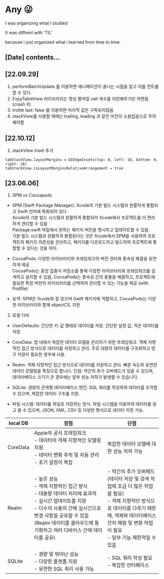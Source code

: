 # Any 😜
I was organizing what I studied

It was diffrent with 'TIL'

because i just organized what i learned from time to time.

## [Date] contents...

## [22.09.29] 

1. performBatchUpdate 를 이용하면 애니메이션이 끝나는 시점을 알고 이를 컨트롤 할 수 있다.
2. ExpyTableView 라이브러리는 항상 펼쳐질 cell 개수를 리턴해주기만 하면됨 (crash X)
3. trottle last: false 를 이용하면 마지막 값은 구독되지않음
4. stackView를 사용할 때에는 trailing, leading 과 같은 마진이 소용없음으로 주의해야함

## [22.10.12]
 
1. stackView Inset 추가 

```
tabStackView.layoutMargins = UIEdgeInsets(top: 0, left: 16, bottom: 0, right: 16)
tabStackView.isLayoutMarginsRelativeArrangement = true
```
## [23.06.06]

1. SPM vs Cocoapods

* SPM (Swift Package Manager): Xcode의 기본 빌드 시스템과 원활하게 통합되고 Swift 언어에 특화되어 있다. <br> Xcode의 기본 빌드 시스템과 원활하게 통합되어 Xcode에서 프로젝트를 더 편리하게 관리할 수 있음<br>Package.swift 파일에서 원하는 패키지 버전을 명시하고 업데이트할 수 있음.<br> 기본 빌드 시스템과 원활하게 통합된다는 것은 
Xcode에서 SPM을 사용하여 프로젝트의 패키지 의존성을 관리하고, 패키지를 다운로드하고 빌드하여 프로젝트에 통합할 수 있다는 것을 의미.

* CocoaPods: 다양한 라이브러리와 프레임워크의 버전 관리와 종속성 해결을 유연하게 제공 <br>CocoaPods는 중앙 집중식 저장소를 통해 다양한 라이브러리와 프레임워크를 검색하고 설치할 수 있음, CocoaPods는 종속성 간의 충돌을 해결하고, 프로젝트에 필요한 특정 버전의 라이브러리를 선택하여 관리할 수 있는 기능을 제공 (with Podfile)

- 요약: SPM은 Xcode와 잘 맞으며 Swift 패키지에 적합하고, CocoaPods는 다양한 라이브러리와 함께 objectC도 지원

2. 로컬 디비

* UserDefaults: 간단한 키-값 형태로 데이터를 저장. 간단한 설정 값, 작은 데이터를 저장

* CoreData: 앱 내에서 복잡한 데이터 모델을 관리하기 위한 프레임워크. 객체 지향적인 접근 방식으로 데이터를 저장하고 관리. 주로 대량의 데이터를 구조화하고 영구 저장이 필요한 경우에 사용.

* Realm: 객체 지향적인 접근 방식으로 데이터를 저장하고 관리. 빠른 속도와 유연한 데이터 모델링을 특징으로 합니다.
단점: 약간의 추가 오버헤드가 있을 수 있으며, 데이터베이스 크기가 큰 경우에는 일부 성능 저하가 발생할 수 있습니다.

* SQLite: 경량의 관계형 데이터베이스 엔진. SQL 쿼리를 작성하여 데이터를 조작할 수 있으며, 복잡한 데이터 구조를 지원.

* 파일 시스템: 데이터를 파일로 저장하는 방식. 파일 시스템을 이용하여 데이터를 읽고 쓸 수 있으며, JSON, XML, CSV 등 다양한 형식으로 데이터 저장 가능.

|local DB|장점|단점|
|------|---|---|
|CoreData|Apple의 공식 프레임워크<br>- 데이터의 객체 지향적인 모델링 지원<br>- 데이터 변화 추적 및 자동 관리	- 초기 설정이 복잡|복잡한 데이터 모델에 대한 성능 저하 가능|
|Realm|- 높은 성능<br>- 객체 지향적인 접근 방식<br>- 대용량 데이터 처리에 효과적<br>- 실시간 업데이트를 지원<br> - 다수의 사용자 간에 실시간으로 변경 사항을 공유할 수 있음(Realm 데이터를 클라우드에 동기화하고 여러 디바이스 간에 데이터를 공유)|	- 약간의 추가 오버헤드(데이터 저장 및 검색 작업에 조금 더 많은 작업을 필요)<br> - 객체 지향적인 방식으로 데이터를 다루기 때문에, 객체와 데이터베이스 간의 매핑 및 변환 작업이 필요<br> - 일부 기능 제한적일 수 있음
|SQLite|- 경량 및 뛰어난 성능<br> - 다양한 플랫폼 지원<br> - 유연한 SQL 쿼리 사용 가능|	- SQL 쿼리 작성 필요<br> - 복잡한 인터페이스|

